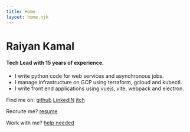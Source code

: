 ```yaml
---
title: Home
layout: home.njk
---
```


# Raiyan Kamal

#### Tech Lead with 15 years of experience.

- I write python code for web services and asynchronous jobs.
- I manage infrastructure on GCP using terraform, gcloud and kubectl.
- I write front end applications using vuejs, vite, webpack and electron.

Find me on: [github](https://github.com/raiyankamal) [LinkedIN](https://www.linkedin.com/in/raiyan-kamal-9877251b/) [itch](https://rknotes.itch.io/)

Recruite me? [resume](/raiyan-kamal-resume)

Work with me? [help needed](/help-needed)